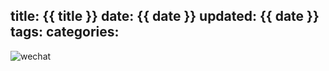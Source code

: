 title: {{ title }}
date: {{ date }}
updated: {{ date }}
tags:
categories:
---


![wechat](http://daweih.github.io/images/wechat_small.jpg)
